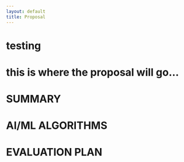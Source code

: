 ```yaml
---
layout: default 
title: Proposal
---
```


# testing
# this is where the proposal will go...

# SUMMARY
#
#


# AI/ML ALGORITHMS 
#
#


# EVALUATION PLAN 
#
#

